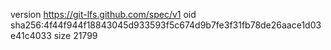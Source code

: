 version https://git-lfs.github.com/spec/v1
oid sha256:4f44f944f18843045d933593f5c674d9b7fe3f31fb78de26aace1d03e41c4033
size 21799
